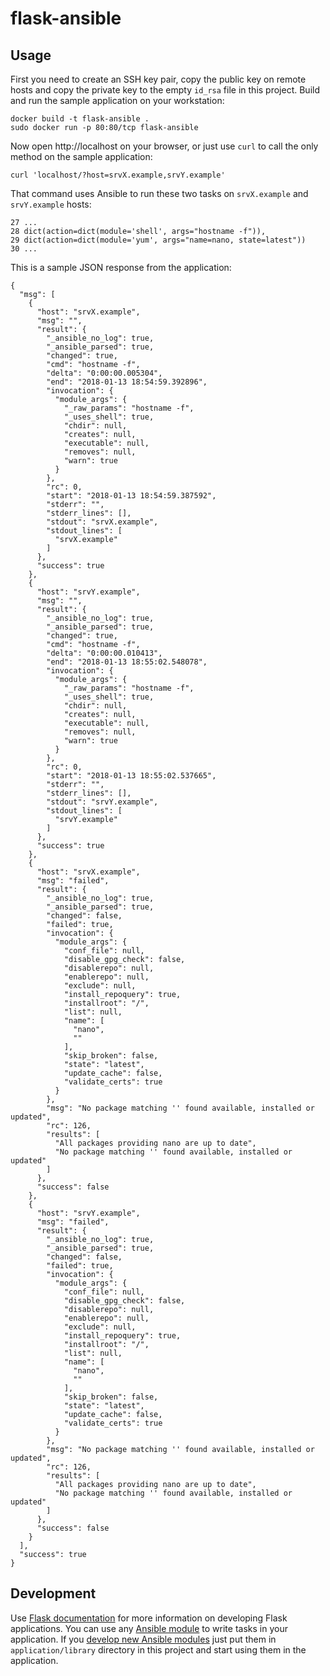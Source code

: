# flask-ansible

## Usage
First you need to create an SSH key pair, copy the public key on remote hosts and copy the private key to the empty ```id_rsa``` file in this project.
Build and run the sample application on your workstation:
```
docker build -t flask-ansible .
sudo docker run -p 80:80/tcp flask-ansible
```

Now open http://localhost on your browser, or just use ```curl``` to call the only method on the sample application:
```
curl 'localhost/?host=srvX.example,srvY.example'
```

That command uses Ansible to run these two tasks on ```srvX.example``` and ```srvY.example``` hosts:
```
27 ...
28 dict(action=dict(module='shell', args="hostname -f")),
29 dict(action=dict(module='yum', args="name=nano, state=latest"))
30 ...
```

This is a sample JSON response from the application:
```
{
  "msg": [
    {
      "host": "srvX.example", 
      "msg": "", 
      "result": {
        "_ansible_no_log": true, 
        "_ansible_parsed": true, 
        "changed": true, 
        "cmd": "hostname -f", 
        "delta": "0:00:00.005304", 
        "end": "2018-01-13 18:54:59.392896", 
        "invocation": {
          "module_args": {
            "_raw_params": "hostname -f", 
            "_uses_shell": true, 
            "chdir": null, 
            "creates": null, 
            "executable": null, 
            "removes": null, 
            "warn": true
          }
        }, 
        "rc": 0, 
        "start": "2018-01-13 18:54:59.387592", 
        "stderr": "", 
        "stderr_lines": [], 
        "stdout": "srvX.example", 
        "stdout_lines": [
          "srvX.example"
        ]
      }, 
      "success": true
    }, 
    {
      "host": "srvY.example", 
      "msg": "", 
      "result": {
        "_ansible_no_log": true, 
        "_ansible_parsed": true, 
        "changed": true, 
        "cmd": "hostname -f", 
        "delta": "0:00:00.010413", 
        "end": "2018-01-13 18:55:02.548078", 
        "invocation": {
          "module_args": {
            "_raw_params": "hostname -f", 
            "_uses_shell": true, 
            "chdir": null, 
            "creates": null, 
            "executable": null, 
            "removes": null, 
            "warn": true
          }
        }, 
        "rc": 0, 
        "start": "2018-01-13 18:55:02.537665", 
        "stderr": "", 
        "stderr_lines": [], 
        "stdout": "srvY.example", 
        "stdout_lines": [
          "srvY.example"
        ]
      }, 
      "success": true
    }, 
    {
      "host": "srvX.example", 
      "msg": "failed", 
      "result": {
        "_ansible_no_log": true, 
        "_ansible_parsed": true, 
        "changed": false, 
        "failed": true, 
        "invocation": {
          "module_args": {
            "conf_file": null, 
            "disable_gpg_check": false, 
            "disablerepo": null, 
            "enablerepo": null, 
            "exclude": null, 
            "install_repoquery": true, 
            "installroot": "/", 
            "list": null, 
            "name": [
              "nano", 
              ""
            ], 
            "skip_broken": false, 
            "state": "latest", 
            "update_cache": false, 
            "validate_certs": true
          }
        }, 
        "msg": "No package matching '' found available, installed or updated", 
        "rc": 126, 
        "results": [
          "All packages providing nano are up to date", 
          "No package matching '' found available, installed or updated"
        ]
      }, 
      "success": false
    }, 
    {
      "host": "srvY.example", 
      "msg": "failed", 
      "result": {
        "_ansible_no_log": true, 
        "_ansible_parsed": true, 
        "changed": false, 
        "failed": true, 
        "invocation": {
          "module_args": {
            "conf_file": null, 
            "disable_gpg_check": false, 
            "disablerepo": null, 
            "enablerepo": null, 
            "exclude": null, 
            "install_repoquery": true, 
            "installroot": "/", 
            "list": null, 
            "name": [
              "nano", 
              ""
            ], 
            "skip_broken": false, 
            "state": "latest", 
            "update_cache": false, 
            "validate_certs": true
          }
        }, 
        "msg": "No package matching '' found available, installed or updated", 
        "rc": 126, 
        "results": [
          "All packages providing nano are up to date", 
          "No package matching '' found available, installed or updated"
        ]
      }, 
      "success": false
    }
  ], 
  "success": true
}
```

## Development
Use [Flask documentation](http://flask.pocoo.org/docs/) for more information on developing Flask applications.
You can use any [Ansible module](http://docs.ansible.com/ansible/latest/modules_by_category.html) to write tasks in your application.
If you [develop new Ansible modules](http://docs.ansible.com/ansible/latest/dev_guide/developing_modules_general.html) just put them in ```application/library``` directory in this project and start using them in the application.
